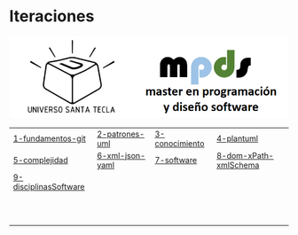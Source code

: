 # Iteraciones


![logo](images/logo.png "logo")

|    |    |    |    |
|----|----|----|----|
| [1-fundamentos-git](iteraciones/1-fundamentos-git.md) | [2-patrones-uml](iteraciones/2-patrones-uml.md) | [3-conocimiento](iteraciones/3-conocimiento.md) | [4-plantuml](iteraciones/4-plantuml.md) |
|[5-complejidad](iteraciones/5-complejidad.md) | [6-xml-json-yaml](iteraciones/6-xml-json-yaml.md) | [7-software](iteraciones/7-software.md) | [8-dom-xPath-xmlSchema](iteraciones/8-dom-xPath-xmlSchema.md) |
|[9-disciplinasSoftware](iteraciones/9-disciplinasSoftware.md) | [](iteraciones/.md) |  [](iteraciones/.md) | [](iteraciones/.md) |
|[](iteraciones/.md) | [](iteraciones/.md) |  [](iteraciones/.md) | [](iteraciones/.md) |
|[](iteraciones/.md) | [](iteraciones/.md) | [](iteraciones/.md) | [](iteraciones/.md) |
|[](iteraciones/.md) | [](iteraciones/.md) |  [](iteraciones/.md) | [](iteraciones/.md) |
|[](iteraciones/.md) | [](iteraciones/.md) |  [](iteraciones/.md) | [](iteraciones/.md) |
|[](iteraciones/.md) | [](iteraciones/.md) | [](iteraciones/.md) | [](iteraciones/.md) |
|[](iteraciones/.md) | [](iteraciones/.md) |  [](iteraciones/.md) | [](iteraciones/.md) |
|[](iteraciones/.md) | [](iteraciones/.md) |  [](iteraciones/.md) | [](iteraciones/.md) |
|[](iteraciones/.md) | [](iteraciones/.md) | [](iteraciones/.md) | [](iteraciones/.md) |
|[](iteraciones/.md) | [](iteraciones/.md) |  [](iteraciones/.md) | [](iteraciones/.md) |
|[](iteraciones/.md) | [](iteraciones/.md) |  [](iteraciones/.md) | [](iteraciones/.md) |
|[](iteraciones/.md) | [](iteraciones/.md) | [](iteraciones/.md) | [](iteraciones/.md) |









